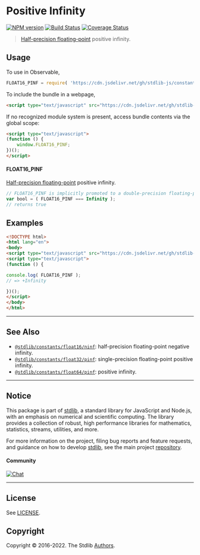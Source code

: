 <!--

@license Apache-2.0

Copyright (c) 2018 The Stdlib Authors.

Licensed under the Apache License, Version 2.0 (the "License");
you may not use this file except in compliance with the License.
You may obtain a copy of the License at

   http://www.apache.org/licenses/LICENSE-2.0

Unless required by applicable law or agreed to in writing, software
distributed under the License is distributed on an "AS IS" BASIS,
WITHOUT WARRANTIES OR CONDITIONS OF ANY KIND, either express or implied.
See the License for the specific language governing permissions and
limitations under the License.

-->

# Positive Infinity

[![NPM version][npm-image]][npm-url] [![Build Status][test-image]][test-url] [![Coverage Status][coverage-image]][coverage-url] <!-- [![dependencies][dependencies-image]][dependencies-url] -->

> [Half-precision floating-point][half-precision-floating-point-format] positive infinity.



<section class="usage">

## Usage

To use in Observable,

```javascript
FLOAT16_PINF = require( 'https://cdn.jsdelivr.net/gh/stdlib-js/constants-float16-pinf@umd/bundle.js' )
```

To include the bundle in a webpage,

```html
<script type="text/javascript" src="https://cdn.jsdelivr.net/gh/stdlib-js/constants-float16-pinf@umd/bundle.js"></script>
```

If no recognized module system is present, access bundle contents via the global scope:

```html
<script type="text/javascript">
(function () {
    window.FLOAT16_PINF;
})();
</script>
```

#### FLOAT16_PINF

[Half-precision floating-point][half-precision-floating-point-format] positive infinity.

```javascript
// FLOAT16_PINF is implicitly promoted to a double-precision floating-point number...
var bool = ( FLOAT16_PINF === Infinity );
// returns true
```

</section>

<!-- /.usage -->

<section class="examples">

## Examples

<!-- TODO: better example -->

<!-- eslint no-undef: "error" -->

```html
<!DOCTYPE html>
<html lang="en">
<body>
<script type="text/javascript" src="https://cdn.jsdelivr.net/gh/stdlib-js/constants-float16-pinf@umd/bundle.js"></script>
<script type="text/javascript">
(function () {

console.log( FLOAT16_PINF );
// => +Infinity

})();
</script>
</body>
</html>
```

</section>

<!-- /.examples -->

<!-- Section for related `stdlib` packages. Do not manually edit this section, as it is automatically populated. -->

<section class="related">

* * *

## See Also

-   <span class="package-name">[`@stdlib/constants/float16/ninf`][@stdlib/constants/float16/ninf]</span><span class="delimiter">: </span><span class="description">half-precision floating-point negative infinity.</span>
-   <span class="package-name">[`@stdlib/constants/float32/pinf`][@stdlib/constants/float32/pinf]</span><span class="delimiter">: </span><span class="description">single-precision floating-point positive infinity.</span>
-   <span class="package-name">[`@stdlib/constants/float64/pinf`][@stdlib/constants/float64/pinf]</span><span class="delimiter">: </span><span class="description">positive infinity.</span>

</section>

<!-- /.related -->

<!-- Section for all links. Make sure to keep an empty line after the `section` element and another before the `/section` close. -->


<section class="main-repo" >

* * *

## Notice

This package is part of [stdlib][stdlib], a standard library for JavaScript and Node.js, with an emphasis on numerical and scientific computing. The library provides a collection of robust, high performance libraries for mathematics, statistics, streams, utilities, and more.

For more information on the project, filing bug reports and feature requests, and guidance on how to develop [stdlib][stdlib], see the main project [repository][stdlib].

#### Community

[![Chat][chat-image]][chat-url]

---

## License

See [LICENSE][stdlib-license].


## Copyright

Copyright &copy; 2016-2022. The Stdlib [Authors][stdlib-authors].

</section>

<!-- /.stdlib -->

<!-- Section for all links. Make sure to keep an empty line after the `section` element and another before the `/section` close. -->

<section class="links">

[npm-image]: http://img.shields.io/npm/v/@stdlib/constants-float16-pinf.svg
[npm-url]: https://npmjs.org/package/@stdlib/constants-float16-pinf

[test-image]: https://github.com/stdlib-js/constants-float16-pinf/actions/workflows/test.yml/badge.svg?branch=main
[test-url]: https://github.com/stdlib-js/constants-float16-pinf/actions/workflows/test.yml?query=branch:main

[coverage-image]: https://img.shields.io/codecov/c/github/stdlib-js/constants-float16-pinf/main.svg
[coverage-url]: https://codecov.io/github/stdlib-js/constants-float16-pinf?branch=main

<!--

[dependencies-image]: https://img.shields.io/david/stdlib-js/constants-float16-pinf.svg
[dependencies-url]: https://david-dm.org/stdlib-js/constants-float16-pinf/main

-->

[chat-image]: https://img.shields.io/gitter/room/stdlib-js/stdlib.svg
[chat-url]: https://gitter.im/stdlib-js/stdlib/

[stdlib]: https://github.com/stdlib-js/stdlib

[stdlib-authors]: https://github.com/stdlib-js/stdlib/graphs/contributors

[umd]: https://github.com/umdjs/umd
[es-module]: https://developer.mozilla.org/en-US/docs/Web/JavaScript/Guide/Modules

[deno-url]: https://github.com/stdlib-js/constants-float16-pinf/tree/deno
[umd-url]: https://github.com/stdlib-js/constants-float16-pinf/tree/umd
[esm-url]: https://github.com/stdlib-js/constants-float16-pinf/tree/esm

[stdlib-license]: https://raw.githubusercontent.com/stdlib-js/constants-float16-pinf/main/LICENSE

[half-precision-floating-point-format]: https://en.wikipedia.org/wiki/Half-precision_floating-point_format

<!-- <related-links> -->

[@stdlib/constants/float16/ninf]: https://github.com/stdlib-js/constants-float16-ninf/tree/umd

[@stdlib/constants/float32/pinf]: https://github.com/stdlib-js/constants-float32-pinf/tree/umd

[@stdlib/constants/float64/pinf]: https://github.com/stdlib-js/constants-float64-pinf/tree/umd

<!-- </related-links> -->

</section>

<!-- /.links -->
